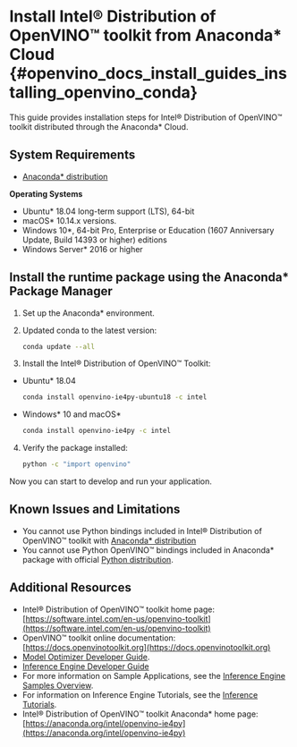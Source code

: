 # Install Intel® Distribution of OpenVINO™ toolkit from Anaconda* Cloud {#openvino_docs_install_guides_installing_openvino_conda}

This guide provides installation steps for Intel® Distribution of OpenVINO™ toolkit distributed through the Anaconda* Cloud.


## System Requirements

 - [Anaconda* distribution](https://www.anaconda.com/products/individual/)

**Operating Systems**

- Ubuntu* 18.04 long-term support (LTS), 64-bit
- macOS* 10.14.x versions. 
- Windows 10*, 64-bit Pro, Enterprise or Education (1607 Anniversary Update, Build 14393 or higher) editions
- Windows Server* 2016 or higher



## Install the runtime package using the Anaconda* Package Manager

1. Set up the Anaconda* environment. 

2. Updated conda to the latest version:
   ```sh
   conda update --all
   ```
3. Install the Intel® Distribution of OpenVINO™ Toolkit:
 - Ubuntu* 18.04 
   ```sh
   conda install openvino-ie4py-ubuntu18 -c intel
   ```
 - Windows* 10 and macOS*
   ```sh
   conda install openvino-ie4py -c intel
   ```
4. Verify the package installed:
   ```sh
   python -c "import openvino"
   ```
   
Now you can start to develop and run your application.


## Known Issues and Limitations

- You cannot use Python bindings included in  Intel® Distribution of OpenVINO™ toolkit  with  [Anaconda* distribution](https://www.anaconda.com/products/individual/)
- You cannot use Python OpenVINO™ bindings included in Anaconda* package with official  [Python distribution](https://https://www.python.org/).


## Additional Resources

- Intel® Distribution of OpenVINO™ toolkit home page: [https://software.intel.com/en-us/openvino-toolkit](https://software.intel.com/en-us/openvino-toolkit)
- OpenVINO™ toolkit online documentation: [https://docs.openvinotoolkit.org](https://docs.openvinotoolkit.org)
- [Model Optimizer Developer Guide](https://docs.openvinotoolkit.org/latest/_docs_MO_DG_Deep_Learning_Model_Optimizer_DevGuide.html).
- [Inference Engine Developer Guide](https://docs.openvinotoolkit.org/latest/_docs_IE_DG_Deep_Learning_Inference_Engine_DevGuide.html)
- For more information on Sample Applications, see the [Inference Engine Samples Overview](https://docs.openvinotoolkit.org/latest/_docs_IE_DG_Samples_Overview.html).
- For information on Inference Engine Tutorials, see the [Inference Tutorials](https://github.com/intel-iot-devkit/inference-tutorials-generic).
- Intel® Distribution of OpenVINO™ toolkit Anaconda* home page: [https://anaconda.org/intel/openvino-ie4py](https://anaconda.org/intel/openvino-ie4py)

